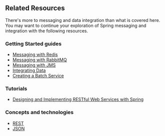 ## Related Resources

There's more to messaging and data integration than what is covered here. You may want to continue your exploration of Spring messaging and integration with the following resources.

### Getting Started guides

* [Messaging with Redis][gs-messaging-redis]
* [Messaging with RabbitMQ][gs-messaging-rabbitmq]
* [Messaging with JMS][gs-messaging-jms]
* [Integrating Data][gs-integration]
* [Creating a Batch Service][gs-batch-processing]

[gs-messaging-redis]: /guides/gs/messaging-redis/
[gs-messaging-rabbitmq]: /guides/gs/messaging-rabbitmq/
[gs-messaging-jms]: /guides/gs/messaging-jms/
[gs-integration]: /guides/gs/integration/
[gs-batch-processing]: /guides/gs/batch-processing/

### Tutorials

* [Designing and Implementing RESTful Web Services with Spring][tut-rest]

[tut-rest]: /guides/tutorials/rest

### Concepts and technologies

* [REST][u-rest]
* [JSON][u-json]

[u-rest]: /understanding/REST
[u-json]: /understanding/JSON
